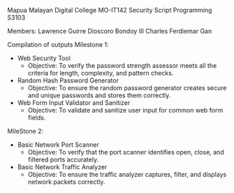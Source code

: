 Mapua Malayan Digital College
MO-IT142 Security Script Programming S3103

Members:
Lawrence Guirre
Dioscoro Bondoy III
Charles Ferdiemar Gan

Compilation of outputs
Milestone 1: 
- Web Security Tool
    - Objective: To verify the password strength assessor meets all the criteria for length, complexity, and pattern checks.
- Random Hash Password Generator
    - Objective: To ensure the random password generator creates secure and unique passwords and stores them correctly.
- Web Form Input Validator and Sanitizer
    - Objective: To validate and sanitize user input for common web form fields.

MileStone 2:
- Basic Network Port Scanner
    - Objective: To verify that the port scanner identifies open, close, and filtered ports accurately.
- Basic Network Traffic Analyzer
    - Objective: To ensure the traffic analyzer captures, filter, and displays network packets correctly.
  
